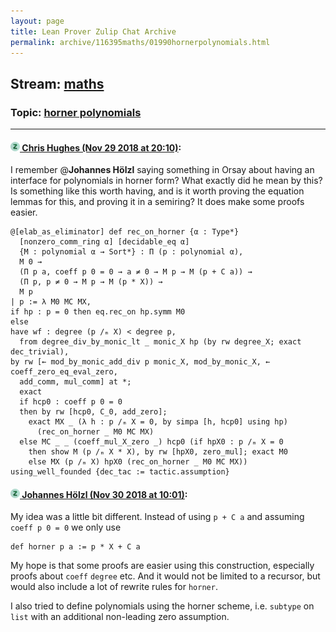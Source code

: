 ```yaml
---
layout: page
title: Lean Prover Zulip Chat Archive 
permalink: archive/116395maths/01990hornerpolynomials.html
---
```


## Stream: [maths](index.html)
### Topic: [horner polynomials](01990hornerpolynomials.html)

---

#### [![Click to go to Zulip](../../assets/img/zulip2.png) Chris Hughes (Nov 29 2018 at 20:10)](https://leanprover.zulipchat.com/#narrow/stream/116395-maths/topic/horner%20polynomials/near/148810007):
I remember @**Johannes Hölzl**  saying something in Orsay about having an interface for polynomials in horner form? What exactly did he mean by this? Is something like this worth having, and is it worth proving the equation lemmas for this, and proving it in a semiring? It does make some proofs easier.
```lean
@[elab_as_eliminator] def rec_on_horner {α : Type*}
  [nonzero_comm_ring α] [decidable_eq α]
  {M : polynomial α → Sort*} : Π (p : polynomial α),
  M 0 →
  (Π p a, coeff p 0 = 0 → a ≠ 0 → M p → M (p + C a)) →
  (Π p, p ≠ 0 → M p → M (p * X)) →
  M p
| p := λ M0 MC MX,
if hp : p = 0 then eq.rec_on hp.symm M0
else
have wf : degree (p /ₘ X) < degree p,
  from degree_div_by_monic_lt _ monic_X hp (by rw degree_X; exact dec_trivial),
by rw [← mod_by_monic_add_div p monic_X, mod_by_monic_X, ← coeff_zero_eq_eval_zero,
  add_comm, mul_comm] at *;
  exact
  if hcp0 : coeff p 0 = 0
  then by rw [hcp0, C_0, add_zero];
    exact MX _ (λ h : p /ₘ X = 0, by simpa [h, hcp0] using hp)
      (rec_on_horner _ M0 MC MX)
  else MC _ _ (coeff_mul_X_zero _) hcp0 (if hpX0 : p /ₘ X = 0
    then show M (p /ₘ X * X), by rw [hpX0, zero_mul]; exact M0
    else MX (p /ₘ X) hpX0 (rec_on_horner _ M0 MC MX))
using_well_founded {dec_tac := tactic.assumption}
```

#### [![Click to go to Zulip](../../assets/img/zulip2.png) Johannes Hölzl (Nov 30 2018 at 10:01)](https://leanprover.zulipchat.com/#narrow/stream/116395-maths/topic/horner%20polynomials/near/148849553):
My idea was a little bit different. Instead of using `p + C a` and assuming `coeff p 0 = 0` we only use
```lean
def horner p a := p * X + C a
```
My hope is that some proofs are easier using this construction, especially proofs about `coeff` `degree` etc. 
And it would not be limited to a recursor, but would also include a lot of rewrite rules for `horner`. 

I also tried to define polynomials using the horner scheme, i.e. `subtype` on `list` with an additional non-leading zero assumption.

